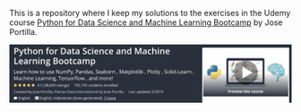 This is a repository where I keep my solutions to the exercises in the Udemy course [Python for Data Science and Machine Learning Bootcamp](https://www.udemy.com/python-for-data-science-and-machine-learning-bootcamp/) by Jose Portilla.

<div style="text-align:center">
    <img src="./img/PyBootcamp.png" alt="Python for Data Science and Machine Learning Bootcamp">
</div>
<br />
